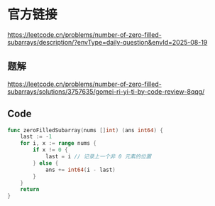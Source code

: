 # 官方链接
https://leetcode.cn/problems/number-of-zero-filled-subarrays/description/?envType=daily-question&envId=2025-08-19

## 题解
https://leetcode.cn/problems/number-of-zero-filled-subarrays/solutions/3757635/gomei-ri-yi-ti-by-code-review-8qqg/

## Code
```go
func zeroFilledSubarray(nums []int) (ans int64) {
	last := -1
	for i, x := range nums {
		if x != 0 {
			last = i // 记录上一个非 0 元素的位置
		} else {
			ans += int64(i - last)
		}
	}
	return
}
```